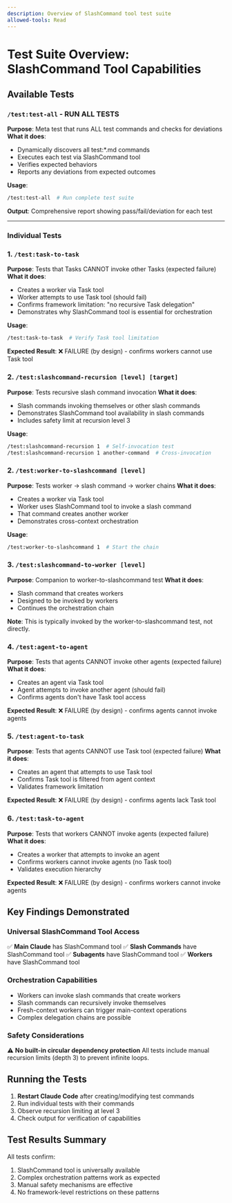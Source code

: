 ```yaml
---
description: Overview of SlashCommand tool test suite
allowed-tools: Read
---
```


# Test Suite Overview: SlashCommand Tool Capabilities

## Available Tests

### `/test:test-all` - RUN ALL TESTS
**Purpose**: Meta test that runs ALL test commands and checks for deviations
**What it does**:
- Dynamically discovers all test:*.md commands
- Executes each test via SlashCommand tool
- Verifies expected behaviors
- Reports any deviations from expected outcomes

**Usage**:
```bash
/test:test-all  # Run complete test suite
```

**Output**: Comprehensive report showing pass/fail/deviation for each test

---

### Individual Tests

### 1. `/test:task-to-task`
**Purpose**: Tests that Tasks CANNOT invoke other Tasks (expected failure)
**What it does**:
- Creates a worker via Task tool
- Worker attempts to use Task tool (should fail)
- Confirms framework limitation: "no recursive Task delegation"
- Demonstrates why SlashCommand tool is essential for orchestration

**Usage**:
```bash
/test:task-to-task  # Verify Task tool limitation
```

**Expected Result**: ❌ FAILURE (by design) - confirms workers cannot use Task tool

### 2. `/test:slashcommand-recursion [level] [target]`
**Purpose**: Tests recursive slash command invocation
**What it does**:
- Slash commands invoking themselves or other slash commands
- Demonstrates SlashCommand tool availability in slash commands
- Includes safety limit at recursion level 3

**Usage**:
```bash
/test:slashcommand-recursion 1  # Self-invocation test
/test:slashcommand-recursion 1 another-command  # Cross-invocation
```

### 2. `/test:worker-to-slashcommand [level]`
**Purpose**: Tests worker → slash command → worker chains
**What it does**:
- Creates a worker via Task tool
- Worker uses SlashCommand tool to invoke a slash command
- That command creates another worker
- Demonstrates cross-context orchestration

**Usage**:
```bash
/test:worker-to-slashcommand 1  # Start the chain
```

### 3. `/test:slashcommand-to-worker [level]`
**Purpose**: Companion to worker-to-slashcommand test
**What it does**:
- Slash command that creates workers
- Designed to be invoked by workers
- Continues the orchestration chain

**Note**: This is typically invoked by the worker-to-slashcommand test, not directly.

### 4. `/test:agent-to-agent`
**Purpose**: Tests that agents CANNOT invoke other agents (expected failure)
**What it does**:
- Creates an agent via Task tool
- Agent attempts to invoke another agent (should fail)
- Confirms agents don't have Task tool access

**Expected Result**: ❌ FAILURE (by design) - confirms agents cannot invoke agents

### 5. `/test:agent-to-task`
**Purpose**: Tests that agents CANNOT use Task tool (expected failure)
**What it does**:
- Creates an agent that attempts to use Task tool
- Confirms Task tool is filtered from agent context
- Validates framework limitation

**Expected Result**: ❌ FAILURE (by design) - confirms agents lack Task tool

### 6. `/test:task-to-agent`
**Purpose**: Tests that workers CANNOT invoke agents (expected failure)
**What it does**:
- Creates a worker that attempts to invoke an agent
- Confirms workers cannot invoke agents (no Task tool)
- Validates execution hierarchy

**Expected Result**: ❌ FAILURE (by design) - confirms workers cannot invoke agents

## Key Findings Demonstrated

### Universal SlashCommand Tool Access
✅ **Main Claude** has SlashCommand tool
✅ **Slash Commands** have SlashCommand tool
✅ **Subagents** have SlashCommand tool
✅ **Workers** have SlashCommand tool

### Orchestration Capabilities
- Workers can invoke slash commands that create workers
- Slash commands can recursively invoke themselves
- Fresh-context workers can trigger main-context operations
- Complex delegation chains are possible

### Safety Considerations
⚠️ **No built-in circular dependency protection**
All tests include manual recursion limits (depth 3) to prevent infinite loops.

## Running the Tests

1. **Restart Claude Code** after creating/modifying test commands
2. Run individual tests with their commands
3. Observe recursion limiting at level 3
4. Check output for verification of capabilities

## Test Results Summary

All tests confirm:
1. SlashCommand tool is universally available
2. Complex orchestration patterns work as expected
3. Manual safety mechanisms are effective
4. No framework-level restrictions on these patterns